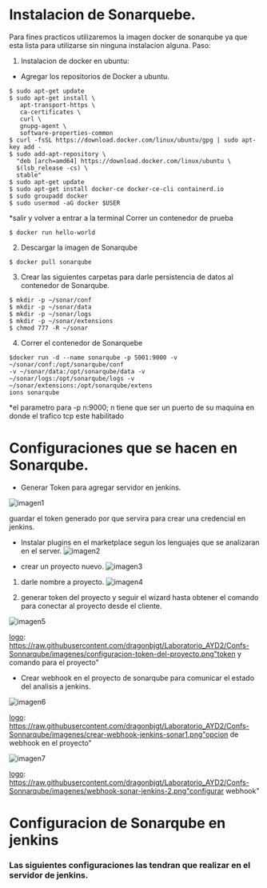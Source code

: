 # Instalacion de Sonarquebe.
Para fines practicos utilizaremos la imagen docker de sonarqube ya que esta lista para utilizarse
sin ninguna instalacion alguna.
Paso:
 1. Instalacion de docker en ubuntu:
 - Agregar los repositorios de Docker a ubuntu.
 ```docker
$ sudo apt-get update
$ sudo apt-get install \
    apt-transport-https \
    ca-certificates \
    curl \
    gnupg-agent \
    software-properties-common
$ curl -fsSL https://download.docker.com/linux/ubuntu/gpg | sudo apt-key add -
$ sudo add-apt-repository \
   "deb [arch=amd64] https://download.docker.com/linux/ubuntu \
   $(lsb_release -cs) \
   stable"
$ sudo apt-get update
$ sudo apt-get install docker-ce docker-ce-cli containerd.io
$ sudo groupadd docker
$ sudo usermod -aG docker $USER
```
*salir  y volver a entrar a la terminal
Correr un contenedor de prueba
```
$ docker run hello-world
```

2. Descargar la imagen de Sonarqube
```
$ docker pull sonarqube
```

3. Crear las siguientes carpetas para darle persistencia de datos al contenedor de Sonarqube.

```
$ mkdir -p ~/sonar/conf
$ mkdir -p ~/sonar/data
$ mkdir -p ~/sonar/logs
$ mkdir -p ~/sonar/extensions
$ chmod 777 -R ~/sonar
```
4. Correr el contenedor de Sonarquebe
```
$docker run -d --name sonarqube -p 5001:9000 -v ~/sonar/conf:/opt/sonarqube/conf 
-v ~/sonar/data:/opt/sonarqube/data -v ~/sonar/logs:/opt/sonarqube/logs -v ~/sonar/extensions:/opt/sonarqube/extens
ions sonarqube
```
*el parametro para -p n:9000; n tiene que ser un puerto de su maquina en donde el trafico tcp este habilitado

# Configuraciones que se hacen en Sonarqube.
- Generar Token para agregar servidor en jenkins.

![imagen1][logo]

[logo]: https://raw.githubusercontent.com/dragonbjgt/Laboratorio_AYD2/Confs-Sonnarqube/imagenes/Generacion-token-server.png "generacion token-server"

guardar el token generado por que servira para crear una credencial en jenkins.

- Instalar plugins en el marketplace segun los lenguajes que se analizaran en el server.
![imagen2][logo]

[logo]: https://raw.githubusercontent.com/dragonbjgt/Laboratorio_AYD2/Confs-Sonnarqube/imagenes/instalar-plugin-segun-lenguaje-a-analizar.png " instalar plugins en sonarqube"

- crear un proyecto nuevo.
![imagen3][logo]

[logo]: https://raw.githubusercontent.com/dragonbjgt/Laboratorio_AYD2/Confs-Sonnarqube/imagenes/crear-proyecto-nuevo.png "crear proyecto nuevo"

1. darle nombre a proyecto.
![imagen4][logo]

[logo]: https://raw.githubusercontent.com/dragonbjgt/Laboratorio_AYD2/Confs-Sonnarqube/imagenes/nombre-proyecto.png "nombre del proyecto"

2. generar token del proyecto y seguir el wizard hasta obtener el comando para conectar al proyecto desde el cliente.

![imagen5][logo]

[logo]: https://raw.githubusercontent.com/dragonbjgt/Laboratorio_AYD2/Confs-Sonnarqube/imagenes/configuracion-token-del-proyecto.png"token y comando para el proyecto"

- Crear webhook en el proyecto de sonarqube para comunicar el estado del analisis a jenkins.

![imagen6][logo]

[logo]: https://raw.githubusercontent.com/dragonbjgt/Laboratorio_AYD2/Confs-Sonnarqube/imagenes/crear-webhook-jenkins-sonar1.png"opcion de webhook en el proyecto"

![imagen7][logo]

[logo]: https://raw.githubusercontent.com/dragonbjgt/Laboratorio_AYD2/Confs-Sonnarqube/imagenes/webhook-sonar-jenkins-2.png"configurar webhook"


# Configuracion de Sonarqube en jenkins
### Las siguientes configuraciones las tendran que realizar en el servidor de jenkins.
```
```   